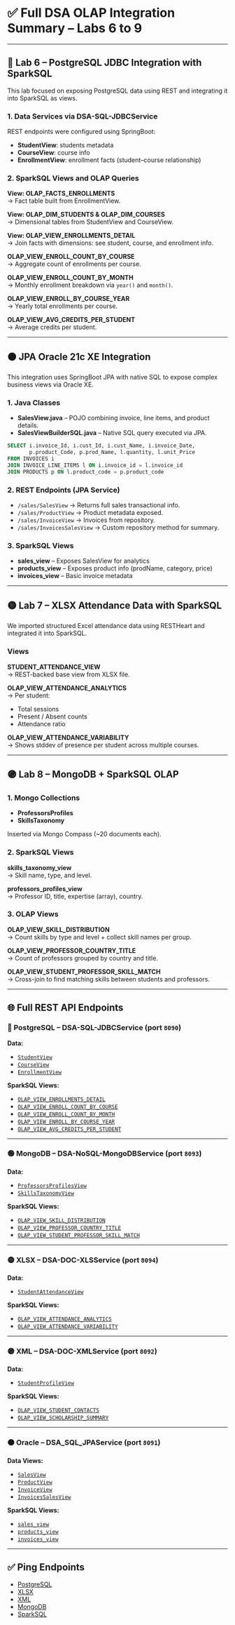 # ✅ Full DSA OLAP Integration Summary – Labs 6 to 9

---

## 🔵 Lab 6 – PostgreSQL JDBC Integration with SparkSQL

This lab focused on exposing PostgreSQL data using REST and integrating it into SparkSQL as views.

### 1. Data Services via DSA-SQL-JDBCService

REST endpoints were configured using SpringBoot:

- **StudentView**: students metadata
- **CourseView**: course info
- **EnrollmentView**: enrollment facts (student–course relationship)

### 2. SparkSQL Views and OLAP Queries

**View: OLAP_FACTS_ENROLLMENTS**  
→ Fact table built from EnrollmentView.

**View: OLAP_DIM_STUDENTS & OLAP_DIM_COURSES**  
→ Dimensional tables from StudentView and CourseView.

**View: OLAP_VIEW_ENROLLMENTS_DETAIL**  
→ Join facts with dimensions: see student, course, and enrollment info.

**OLAP_VIEW_ENROLL_COUNT_BY_COURSE**  
→ Aggregate count of enrollments per course.

**OLAP_VIEW_ENROLL_COUNT_BY_MONTH**  
→ Monthly enrollment breakdown via `year()` and `month()`.

**OLAP_VIEW_ENROLL_BY_COURSE_YEAR**  
→ Yearly total enrollments per course.

**OLAP_VIEW_AVG_CREDITS_PER_STUDENT**  
→ Average credits per student.

---

## 🟠 JPA Oracle 21c XE Integration

This integration uses SpringBoot JPA with native SQL to expose complex business views via Oracle XE.

### 1. Java Classes

- **SalesView.java** – POJO combining invoice, line items, and product details.
- **SalesViewBuilderSQL.java** – Native SQL query executed via JPA.

```sql
SELECT i.invoice_Id, i.cust_Id, i.cust_Name, i.invoice_Date, 
       p.product_Code, p.prod_Name, l.quantity, l.unit_Price 
FROM INVOICES i 
JOIN INVOICE_LINE_ITEMS l ON i.invoice_id = l.invoice_id 
JOIN PRODUCTS p ON l.product_code = p.product_code
```

### 2. REST Endpoints (JPA Service)

- `/sales/SalesView` → Returns full sales transactional info.
- `/sales/ProductView` → Product metadata exposed.
- `/sales/InvoiceView` → Invoices from repository.
- `/sales/InvoicesSalesView` → Custom repository method for summary.

### 3. SparkSQL Views

- **sales_view** – Exposes SalesView for analytics
- **products_view** – Exposes product info (prodName, category, price)
- **invoices_view** – Basic invoice metadata

---

## 🟡 Lab 7 – XLSX Attendance Data with SparkSQL

We imported structured Excel attendance data using RESTHeart and integrated it into SparkSQL.

### Views

**STUDENT_ATTENDANCE_VIEW**  
→ REST-backed base view from XLSX file.

**OLAP_VIEW_ATTENDANCE_ANALYTICS**  
→ Per student:
- Total sessions
- Present / Absent counts
- Attendance ratio

**OLAP_VIEW_ATTENDANCE_VARIABILITY**  
→ Shows stddev of presence per student across multiple courses.

---

## 🟣 Lab 8 – MongoDB + SparkSQL OLAP

### 1. Mongo Collections

- **ProfessorsProfiles**
- **SkillsTaxonomy**

Inserted via Mongo Compass (~20 documents each).

### 2. SparkSQL Views

**skills_taxonomy_view**  
→ Skill name, type, and level.

**professors_profiles_view**  
→ Professor ID, title, expertise (array), country.

### 3. OLAP Views

**OLAP_VIEW_SKILL_DISTRIBUTION**  
→ Count skills by type and level + collect skill names per group.

**OLAP_VIEW_PROFESSOR_COUNTRY_TITLE**  
→ Count of professors grouped by country and title.

**OLAP_VIEW_STUDENT_PROFESSOR_SKILL_MATCH**  
→ Cross-join to find matching skills between students and professors.

---

## 🌐 Full REST API Endpoints

### 🔹 PostgreSQL – DSA-SQL-JDBCService (port `8090`)
**Data:**
- [`StudentView`](http://localhost:8090/DSA-SQL-JDBCService/rest/students/StudentView)
- [`CourseView`](http://localhost:8090/DSA-SQL-JDBCService/rest/students/courses/CourseView)
- [`EnrollmentView`](http://localhost:8090/DSA-SQL-JDBCService/rest/students/enrollments/EnrollmentView)

**SparkSQL Views:**
- [`OLAP_VIEW_ENROLLMENTS_DETAIL`](http://localhost:9990/DSA-SparkSQL-Service/rest/view/OLAP_VIEW_ENROLLMENTS_DETAIL)
- [`OLAP_VIEW_ENROLL_COUNT_BY_COURSE`](http://localhost:9990/DSA-SparkSQL-Service/rest/view/OLAP_VIEW_ENROLL_COUNT_BY_COURSE)
- [`OLAP_VIEW_ENROLL_COUNT_BY_MONTH`](http://localhost:9990/DSA-SparkSQL-Service/rest/view/OLAP_VIEW_ENROLL_COUNT_BY_MONTH)
- [`OLAP_VIEW_ENROLL_BY_COURSE_YEAR`](http://localhost:9990/DSA-SparkSQL-Service/rest/view/OLAP_VIEW_ENROLL_BY_COURSE_YEAR)
- [`OLAP_VIEW_AVG_CREDITS_PER_STUDENT`](http://localhost:9990/DSA-SparkSQL-Service/rest/view/OLAP_VIEW_AVG_CREDITS_PER_STUDENT)

---

### 🟢 MongoDB – DSA-NoSQL-MongoDBService (port `8093`)
**Data:**
- [`ProfessorsProfilesView`](http://localhost:8093/DSA-NoSQL-MongoDBService/rest/profiles/ProfessorsProfilesView)
- [`SkillsTaxonomyView`](http://localhost:8093/DSA-NoSQL-MongoDBService/rest/profiles/SkillsTaxonomyView)

**SparkSQL Views:**
- [`OLAP_VIEW_SKILL_DISTRIBUTION`](http://localhost:9990/DSA-SparkSQL-Service/rest/view/OLAP_VIEW_SKILL_DISTRIBUTION)
- [`OLAP_VIEW_PROFESSOR_COUNTRY_TITLE`](http://localhost:9990/DSA-SparkSQL-Service/rest/view/OLAP_VIEW_PROFESSOR_COUNTRY_TITLE)
- [`OLAP_VIEW_STUDENT_PROFESSOR_SKILL_MATCH`](http://localhost:9990/DSA-SparkSQL-Service/rest/view/OLAP_VIEW_STUDENT_PROFESSOR_SKILL_MATCH)

---

### 🟡 XLSX – DSA-DOC-XLSService (port `8094`)
**Data:**
- [`StudentAttendanceView`](http://localhost:8094/DSA-DOC-XLSService/rest/students/StudentAttendanceView)

**SparkSQL Views:**
- [`OLAP_VIEW_ATTENDANCE_ANALYTICS`](http://localhost:9990/DSA-SparkSQL-Service/rest/view/OLAP_VIEW_ATTENDANCE_ANALYTICS)
- [`OLAP_VIEW_ATTENDANCE_VARIABILITY`](http://localhost:9990/DSA-SparkSQL-Service/rest/view/OLAP_VIEW_ATTENDANCE_VARIABILITY)

---

### 🟣 XML – DSA-DOC-XMLService (port `8092`)
**Data:**
- [`StudentProfileView`](http://localhost:8092/DSA-DOC-XMLService/rest/profiles/StudentProfileView)

**SparkSQL Views:**
- [`OLAP_VIEW_STUDENT_CONTACTS`](http://localhost:9990/DSA-SparkSQL-Service/rest/view/OLAP_VIEW_STUDENT_CONTACTS)
- [`OLAP_VIEW_SCHOLARSHIP_SUMMARY`](http://localhost:9990/DSA-SparkSQL-Service/rest/view/OLAP_VIEW_SCHOLARSHIP_SUMMARY)

---

### 🟠 Oracle – DSA_SQL_JPAService (port `8091`)
**Data Views:**
- [`SalesView`](http://localhost:8091/DSA_SQL_JPAService/rest/sales/SalesView)
- [`ProductView`](http://localhost:8091/DSA_SQL_JPAService/rest/sales/ProductView)
- [`InvoiceView`](http://localhost:8091/DSA_SQL_JPAService/rest/sales/InvoiceView)
- [`InvoicesSalesView`](http://localhost:8091/DSA_SQL_JPAService/rest/sales/InvoicesSalesView)

**SparkSQL Views:**
- [`sales_view`](http://localhost:9990/DSA-SparkSQL-Service/rest/view/sales_view)
- [`products_view`](http://localhost:9990/DSA-SparkSQL-Service/rest/view/products_view)
- [`invoices_view`](http://localhost:9990/DSA-SparkSQL-Service/rest/view/invoices_view)

---

## ✅ Ping Endpoints
- [PostgreSQL](http://localhost:8090/DSA-SQL-JDBCService/rest/ping)
- [XLSX](http://localhost:8094/DSA-DOC-XLSService/rest/ping)
- [XML](http://localhost:8092/DSA-DOC-XMLService/rest/ping)
- [MongoDB](http://localhost:8093/DSA-NoSQL-MongoDBService/rest/profiles/ping)
- [SparkSQL](http://localhost:9990/DSA-SparkSQL-Service/rest/ping)

